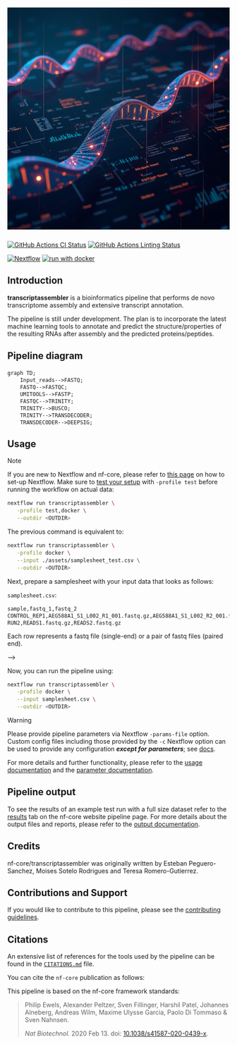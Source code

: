 <h1>
  <picture>
    <source media="(prefers-color-scheme: dark)" srcset="docs/images/pipeline_logo.png">
    <img alt="nf-core/transcriptassembler" src="docs/images/pipeline_logo.png">
  </picture>
</h1>

[![GitHub Actions CI Status](https://github.com/EPegueroS/transcriptassembler/actions/workflows/ci.yml/badge.svg)](<[/actions/workflows/ci.yml](https://github.com/EPegueroS/transcriptassembler/actions/workflows/ci.yml)>)
[![GitHub Actions Linting Status](https://github.com/nf-core/transcriptassembler/actions/workflows/linting.yml/badge.svg)](https://github.com/EPegueroS/transcriptassembler/actions/workflows/linting.yml)

[![Nextflow](https://img.shields.io/badge/nextflow%20DSL2-%E2%89%A524.04.2-23aa62.svg)](https://www.nextflow.io/)
[![run with docker](https://img.shields.io/badge/run%20with-docker-0db7ed?labelColor=000000&logo=docker)](https://www.docker.com/)

## Introduction

**transcriptassembler** is a bioinformatics pipeline that performs de novo transcriptome assembly and extensive transcript annotation.

The pipeline is still under development. The plan is to incorporate the latest machine learning tools to annotate and predict the structure/properties of the resulting RNAs after assembly and the predicted proteins/peptides.

## Pipeline diagram

```mermaid
graph TD;
    Input_reads-->FASTQ;
    FASTQ-->FASTQC;
    UMITOOLS-->FASTP;
    FASTQC-->TRINITY;
    TRINITY-->BUSCO;
    TRINITY-->TRANSDECODER;
    TRANSDECODER-->DEEPSIG;
```

## Usage

> [!NOTE]
> If you are new to Nextflow and nf-core, please refer to [this page](https://nf-co.re/docs/usage/installation) on how to set-up Nextflow. Make sure to [test your setup](https://nf-co.re/docs/usage/introduction#how-to-run-a-pipeline) with `-profile test` before running the workflow on actual data:

```bash
nextflow run transcriptassembler \
   -profile test,docker \
   --outdir <OUTDIR>
```

The previous command is equivalent to:

```bash
nextflow run transcriptassembler \
   -profile docker \
   --input ./assets/samplesheet_test.csv \
   --outdir <OUTDIR>
```

Next, prepare a samplesheet with your input data that looks as follows:

`samplesheet.csv`:

```csv
sample,fastq_1,fastq_2
CONTROL_REP1,AEG588A1_S1_L002_R1_001.fastq.gz,AEG588A1_S1_L002_R2_001.fastq.gz
RUN2,READS1.fastq.gz,READS2.fastq.gz
```

Each row represents a fastq file (single-end) or a pair of fastq files (paired end).

-->

Now, you can run the pipeline using:

```bash
nextflow run transcriptassembler \
   -profile docker \
   --input samplesheet.csv \
   --outdir <OUTDIR>
```

> [!WARNING]
> Please provide pipeline parameters via Nextflow `-params-file` option. Custom config files including those provided by the `-c` Nextflow option can be used to provide any configuration _**except for parameters**_; see [docs](https://nf-co.re/docs/usage/getting_started/configuration#custom-configuration-files).

For more details and further functionality, please refer to the [usage documentation](https://nf-co.re/transcriptassembler/usage) and the [parameter documentation](https://nf-co.re/transcriptassembler/parameters).

## Pipeline output

To see the results of an example test run with a full size dataset refer to the [results](https://nf-co.re/transcriptassembler/results) tab on the nf-core website pipeline page.
For more details about the output files and reports, please refer to the
[output documentation](https://nf-co.re/transcriptassembler/output).

## Credits

nf-core/transcriptassembler was originally written by Esteban Peguero-Sanchez, Moises Sotelo Rodrigues and Teresa Romero-Gutierrez.

## Contributions and Support

If you would like to contribute to this pipeline, please see the [contributing guidelines](.github/CONTRIBUTING.md).

## Citations

<!-- TODO nf-core: Add citation for pipeline after first release. Uncomment lines below and update Zenodo doi and badge at the top of this file. -->

<!-- TODO nf-core: Add bibliography of tools and data used in your pipeline -->

An extensive list of references for the tools used by the pipeline can be found in the [`CITATIONS.md`](CITATIONS.md) file.

You can cite the `nf-core` publication as follows:

This pipeline is based on the nf-core framework standards:

> Philip Ewels, Alexander Peltzer, Sven Fillinger, Harshil Patel, Johannes Alneberg, Andreas Wilm, Maxime Ulysse Garcia, Paolo Di Tommaso & Sven Nahnsen.
>
> _Nat Biotechnol._ 2020 Feb 13. doi: [10.1038/s41587-020-0439-x](https://dx.doi.org/10.1038/s41587-020-0439-x).
